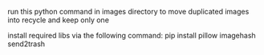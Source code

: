 run this python command in images directory to move duplicated images into recycle and keep only one

install required libs via the following command:
pip install pillow imagehash send2trash

